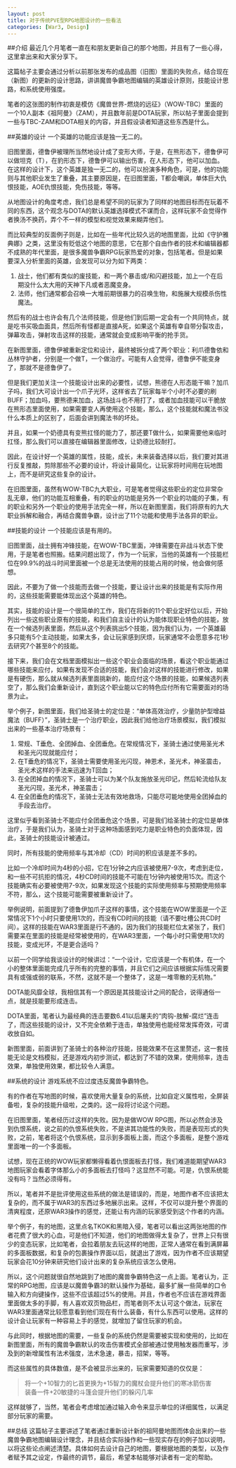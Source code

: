 ```yaml
---
layout: post
title: 对于传统PVE型RPG地图设计的一些看法
categories: [War3, Design]
---
```


##介绍
最近几个月笔者一直在和朋友更新自己的那个地图，并且有了一些心得，这里拿出来和大家分享下。

这篇帖子主要会通过分析以前那张发布的成品图（旧图）里面的失败点，结合现在（新图）的更新的设计思路，讲讲魔兽争霸地图编辑的英雄设计原则，技能设计思路，和系统使用强度。

笔者的这张图的制作初衷是模仿《魔兽世界-燃烧的远征》（WOW-TBC）里面的一个10人副本《祖阿曼》（ZAM），并且数年前是DOTA玩家，所以帖子里面会提到一些与TBC-ZAM和DOTA相关的内容，并且假设读者知道这些东西是什么。

##英雄的设计
一个英雄的功能应该是独一无二的。

旧图里面，德鲁伊被理所当然地设计成了变形大师，于是，在熊形态下，德鲁伊可以做坦克（T），在豹形态下，德鲁伊可以输出伤害，在人形态下，他可以加血。在这样的设计下，这个英雄是独一无二的，他可以扮演多种角色，可是，他的功能则与其他职业发生了重叠，其主要原因是，在旧图里面，T都会嘲讽，单体巨大仇恨技能，AOE仇恨技能，免伤技能，等等。

从地图设计的角度考虑，我们总是希望不同的玩家为了同样的地图目标而在玩着不同的东西，这个观念与DOTA的默认英雄选择模式不谋而合，这样玩家不会觉得作者换汤不换药，弄个不一样的模型和视觉效果来糊弄他们。

而比较典型的反面例子则是，比如在一些年代比较久远的地图里面，比如《守护雅典娜》之类，这里没有贬低这个地图的意思，它在那个自由作者的技术和编辑器都不成熟的年代里面，是很多魔兽争霸RPG玩家热爱的对象，包括笔者。但是如果要深入分析里面的英雄，会发现可以分为如下两类：

1. 战士，他们都有类似的废技能，和一两个暴击或/和闪避技能，加上一个在后期没什么太大用的天神下凡或者恶魔变身。
2. 法师，他们通常都会召唤一大堆前期很暴力的召唤生物，和施展大规模杀伤性魔法。

然后有的战士也许会有几个法师技能，但是他们到后期一定会有一个共同特点，就是吃书买吸血面具，然后所有怪都是直接A死，如果这个英雄有幸自带分裂攻击，弹幕攻击，弹射攻击这样的技能，通常就会变成影响平衡的抢手货。

在新图里面，德鲁伊被重新定位和设计，最终被拆分成了两个职业：利爪德鲁依和丛林守护者，分别是一个做T，一个做治疗。可能有人会觉得，德鲁伊不能变身了，那就不是德鲁伊了。

但是我们更加关注一个技能设计出来的必要性，试想，熊德在人形态能干嘛？加爪子吗，我们大可设计出一个爪子光环，这样省去了玩家每半个小时不必要的刷BUFF；加血吗，要熊德来加血，这场战斗也不用打了，或者加血技能可以干脆放在熊形态里面使用，如果需要变人再使用这个技能，那么，这个技能就和魔法书没什么本质上的区别了，后面会讲到魔法书的坏处。

并且，如果一个奶德具有变熊扛怪的能力了，那还要T做什么，如果需要他来临时扛怪，那么我们可以直接在编辑器里面修改，让奶德比较耐打。

因此，在设计好一个英雄的属性，技能，成长，未来装备选择以后，我们要对其进行反复推敲，剪除那些不必要的设计，将设计最简化，让玩家将时间用在玩地图上，而不是研究这些复杂的设计。

在旧图里面，虽然有WOW-TBC九大职业，可是笔者觉得这些职业的定位非常杂乱无章，他们的功能互相重叠，有的职业的功能是另外一个职业的功能的子集，有的职业和另外一个职业的使用手法完全一样，所以在新图里面，我们将原有的九大职业拆解和融合，再结合魔兽争霸，设计出了11个功能和使用手法各异的职业。

##技能的设计
一个技能应该是有用的。

旧图里面，战士拥有冲锋技能，在WOW-TBC里面，冲锋需要在非战斗状态下使用，于是笔者也照搬。结果问题出现了，作为一个玩家，当他的英雄有一个技能栏位在99.9%的战斗时间里面被一个总是无法使用的技能占用的时候，他会做何感想。

因此，不要为了做一个技能而去做一个技能，要让设计出来的技能是有实际作用的，这些技能需要能体现出这个英雄的特色。

其实，技能的设计是一个很简单的工作，我们在将新的11个职业定好位以后，开始列出一些这些职业原有的技能，和我们自主设计的认为能体现职业特色的技能，放在一个候选列表里面，然后从这个列表挑出5个技能，因为我们认为，一个英雄最多只能有5个主动技能，如果太多，会让玩家感到厌烦，玩家通常不会愿意多花1秒去研究7个甚至8个的技能。

接下来，我们会在文档里面模拟出一些这个职业会面临的场景，看这个职业能通过哪些技能来应付，如果有发现不合适的技能，我们会对这样的技能进行修改，如果是有硬伤，那么就从候选列表里面挑新的，能应付这个场景的技能，如果候选列表空了，那么我们会重新设计，直到这个职业能以它的特色应付所有它需要面对的场景为止。

举个例子，新图里面，我们给圣骑士的定位是：“单体高效治疗，少量防护型增益魔法（BUFF）”，圣骑士是一个治疗职业，因此我们给他治疗场景模拟，我们模拟出来的一些基本治疗场景有：

1. 常规、T垂危、全团掉血、全团垂危。在常规情况下，圣骑士通过使用圣光术和圣光闪现就能应付；
2. 在T垂危的情况下，圣骑士需要使用圣光闪现，神恩术，圣光术，神圣震击，圣光术这样的手法来迅速为T回血；
3. 在全团掉血的情况下，圣骑士可以为某个队友施放圣光印记，然后轮流给队友圣光闪现，圣光术，神圣震击；
4. 在全团垂危的情况下，圣骑士无法有效地救场，只能尽可能地使用全团掉血的手段去治疗。

这里似乎看到圣骑士不能应付全团垂危这个场景，可是我们给圣骑士的定位是单体治疗，于是我们认为，圣骑士对于这种场面感到吃力是职业特色的负面体现，因此，圣骑士的技能设计被通过。

同时，所有技能的使用频率与其冷却（CD）时间的积应该是差不多的。

比如一个冷却时间为4秒的小招，它在1分钟之内应该被使用7-9次，考虑到走位，和一些不可抗拒的情况，4秒CD时间的技能不可能在1分钟内被使用15次。而这个技能确实有必要被使用7-9次，如果发现这个技能的实际使用频率与预期使用频率不符，那么，这个技能可能需要被重新设计了。

举例说明，前面提到了德鲁伊加爪子这样的事情，这个技能在WOW里面是一个正常情况下1个小时只要使用1次的，而没有CD时间的技能（请不要吐槽公共CD时间）。这样的技能在WAR3里面是行不通的，因为我们的技能栏位太紧张了，我们需要呆在里面的技能是经常被使用的，在WAR3里面，一个每小时只需使用1次的技能，变成光环，不是更合适吗？

以前一个同学给我谈设计的时候讲过：“一个设计，它应该是一个有机体，在一个小的整体里面能完成几乎所有的完整的事情，并且它们之间应该根据实际情况需要具有或强或弱的联系，不然，这就不是一个整体了，这是一堆零散的无机物。”

DOTA能风靡全球，我相信其有一个原因是其技能设计之间的配合，说得通俗一点，就是技能要形成连击。

DOTA里面，笔者认为最经典的连击要数6.41以后屠夫的“肉钩-肢解-腐烂”连击了，而这些技能的设计，又不完全依赖于连击，单独使用也能经常发挥奇效，可谓收放自如。

新图里面，前面讲到了圣骑士的各种治疗技能，技能效果不在这里赘述，这一套技能无论是文档模拟，还是游戏内初步测试，都达到了不错的效果，使用频率，连击效果，单独使用效果，都比较令人满意。

##系统的设计
游戏系统不应过度违反魔兽争霸特色。

有的作者在写地图的时候，喜欢使用大量复杂的系统，比如自定义属性啦，全屏装备啦，复杂的技能升级啦，之类的。这一段将讨论这个问题。

在旧图里面，笔者经历过这样的失败。因为是做WOW RPG图，所以必然会涉及到仇恨系统，说之前的仇恨系统失败，不是讲其功能性的失败，而是表现形式的失败，之前，笔者将这个仇恨系统，显示到多面板上面，而这个多面板，是整个游戏里面唯一的一个多面板。

试想，现在正统的WOW玩家都懒得看着仇恨面板去打怪，我们难道能期望WAR3地图玩家会看着字体那么小的多面板去打怪吗？这显然不可能。可是，仇恨系统能没有吗？当然必须得有。

所以，笔者并不是批评使用这些系统的做法是错误的，而是，地图作者不应该把太复杂的，而不属于WAR3的东西过多地展示出来。这样，不仅可以提升整个界面的清爽程度，还原WAR3操作的感觉，还能让有内涵的玩家感受到这个作者的内涵。

举个例子，有的地图，这里点名TKOK和黑暗入侵，笔者可以看出这两张地图的作者花费了很大的心血，可是他们不知道，他们的地图做得太复杂了，世界上只有很少的变态玩家，比如笔者，会拉着朋友去玩这样的地图，正常人通常在看到满屏幕的多面板数据，和复杂的包裹操作界面以后，就退出了游戏，因为作者不应该期望玩家会花10分钟来研究他们设计出来的复杂系统应该怎么使用。

所以，这个问题就很自然地跳到了地图的魔兽争霸特色这一点上面。笔者认为，正常的RPG地图，应该是以魔兽争霸3的默认操作为基础，最多扩展一些简单的口令输入和方向键操作，这些不应该超过5%的使用。并且，作者也不应该在游戏界面里面做太多的手脚，有人喜欢双页物品栏，而笔者则不太认可这个做法，玩家在WAR3里面通常比较愿意看到他们现在有什么装备，有什么东西可以使用。这样的设计会让玩家有一种容易上手的感觉，就增加了留住玩家的机会。

与此同时，根据地图的需要，一些复杂的系统仍然是需要被实现和使用的，比如在新图里面，所有的魔兽争霸默认的攻击伤害模式全部被通过使用触发器而重写，涉及到的新增属性有法术强度，法术急速，暴击，招架，等等。

而这些属性的具体数值，是不会被显示出来的，玩家需要知道的仅仅是：

>将一个+10智力的匕首更换为+15智力的魔杖会提升他们的寒冰箭伤害  
装备一件+20敏捷的斗篷会提升他们的躲闪几率

这样就够了，当然，笔者会考虑增加通过输入命令来显示单位的详细属性，以满足部分玩家的需要。

##总结
这篇帖子主要讲述了笔者通过重新设计新的祖阿曼地图而体会出来的一些魔兽争霸地图编辑设计理念，并且结合实际操作和一些现实存在的例子加以说明，以将这些论点阐述清楚。具体如何去设计自己的地图，要根据地图的类型，以及作者赋予其之设定，作最终的调节，最后，希望本帖能够对读者有一定的帮助。